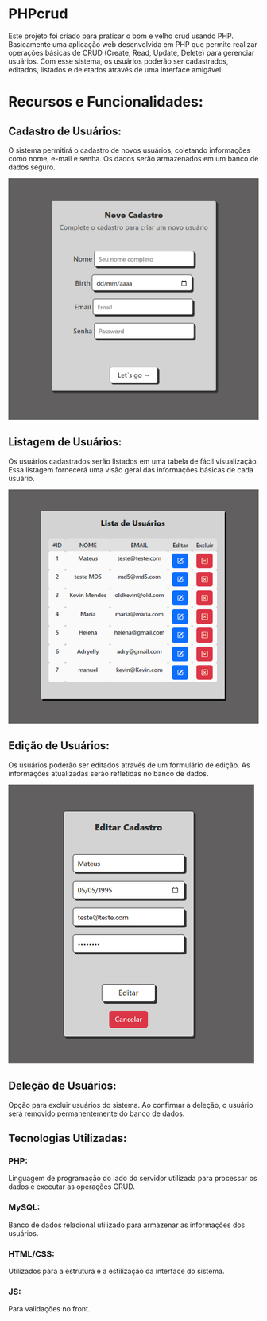# PHPcrud
Este projeto foi criado para praticar o bom e velho crud usando PHP. Basicamente uma aplicação web desenvolvida em PHP que permite realizar operações básicas de CRUD (Create, Read, Update, Delete) para gerenciar usuários. Com esse sistema, os usuários poderão ser cadastrados, editados, listados e deletados através de uma interface amigável.

# Recursos e Funcionalidades:
## Cadastro de Usuários:
O sistema permitirá o cadastro de novos usuários, coletando informações como nome, e-mail e senha. Os dados serão armazenados em um banco de dados seguro.

![Cadastro](apresentacao/CadastroCrudPHP.png)

## Listagem de Usuários: 
Os usuários cadastrados serão listados em uma tabela de fácil visualização. Essa listagem fornecerá uma visão geral das informações básicas de cada usuário.

![Cadastro](apresentacao/ListaCrudPHP.png)

## Edição de Usuários:
Os usuários poderão ser editados através de um formulário de edição. As informações atualizadas serão refletidas no banco de dados.

![Cadastro](apresentacao/EdicaoCrudPHP.png)

## Deleção de Usuários:
Opção para excluir usuários do sistema. Ao confirmar a deleção, o usuário será removido permanentemente do banco de dados.

## Tecnologias Utilizadas:
### PHP:
Linguagem de programação do lado do servidor utilizada para processar os dados e executar as operações CRUD.
### MySQL:
Banco de dados relacional utilizado para armazenar as informações dos usuários.
### HTML/CSS:
Utilizados para a estrutura e a estilização da interface do sistema.
### JS:
Para validações no front. 
